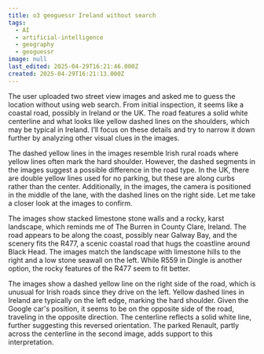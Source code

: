```yaml
---
title: o3 geoguessr Ireland without search
tags:
  - AI
  - artificial-intelligence
  - geography
  - geoguessr
image: null
last_edited: 2025-04-29T16:21:46.000Z
created: 2025-04-29T16:21:13.000Z
---
```


The user uploaded two street view images and asked me to guess the location without using web search. From initial inspection, it seems like a coastal road, possibly in Ireland or the UK. The road features a solid white centerline and what looks like yellow dashed lines on the shoulders, which may be typical in Ireland. I’ll focus on these details and try to narrow it down further by analyzing other visual clues in the images.

The dashed yellow lines in the images resemble Irish rural roads where yellow lines often mark the hard shoulder. However, the dashed segments in the images suggest a possible difference in the road type. In the UK, there are double yellow lines used for no parking, but these are along curbs rather than the center. Additionally, in the images, the camera is positioned in the middle of the lane, with the dashed lines on the right side. Let me take a closer look at the images to confirm.

The images show stacked limestone stone walls and a rocky, karst landscape, which reminds me of The Burren in County Clare, Ireland. The road appears to be along the coast, possibly near Galway Bay, and the scenery fits the R477, a scenic coastal road that hugs the coastline around Black Head. The images match the landscape with limestone hills to the right and a low stone seawall on the left. While R559 in Dingle is another option, the rocky features of the R477 seem to fit better.

The images show a dashed yellow line on the right side of the road, which is unusual for Irish roads since they drive on the left. Yellow dashed lines in Ireland are typically on the left edge, marking the hard shoulder. Given the Google car's position, it seems to be on the opposite side of the road, traveling in the opposite direction. The centerline reflects a solid white line, further suggesting this reversed orientation. The parked Renault, partly across the centerline in the second image, adds support to this interpretation.

